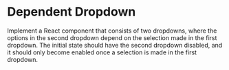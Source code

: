 # Dependent Dropdown

Implement a React component that consists of two dropdowns, where the options in the second dropdown depend on the selection made in the first dropdown. The initial state should have the second dropdown disabled, and it should only become enabled once a selection is made in the first dropdown.
